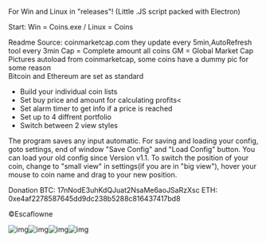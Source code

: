  
For Win and Linux in "releases"! (Little .JS script packed with Electron)

Start: Win = Coins.exe / Linux = Coins

Readme
Source: coinmarketcap.com they update every 5min,AutoRefresh tool every 3min
  Cap = Complete amount all coins
  GM = Global Market Cap
Pictures autoload from coinmarketcap, some coins have a dummy pic for some reason<br>Bitcoin and Ethereum are set as standard
- Build your individual coin lists
- Set buy price and amount for calculating profits<
- Set alarm timer to get info if a price is reached
- Set up to 4 diffrent portfolio
- Switch between 2 view styles



The program saves any input automatic. For saving and loading your config, goto settings,
 end of window "Save Config" and "Load Config" button. You can load your old config since Version v1.1. 
 To switch the position of your coin, change to "small view" in settings(if you are in "big view"),
  hover your mouse to coin name and drag to your new position.






Donation
BTC: 17nNodE3uhKdQJuat2NsaMe6aoJSaRzXsc
ETH: 0xe4af2278587645dd9dc238b5288c816437417bd8

&copy;Escaflowne



 
 ![img](https://i.imgur.com/QzjUATo.png)![img](https://i.imgur.com/QSQuoI9.png)![img](https://i.imgur.com/KRbYzTa.png)![img](https://i.imgur.com/ryuRcWQ.png)

